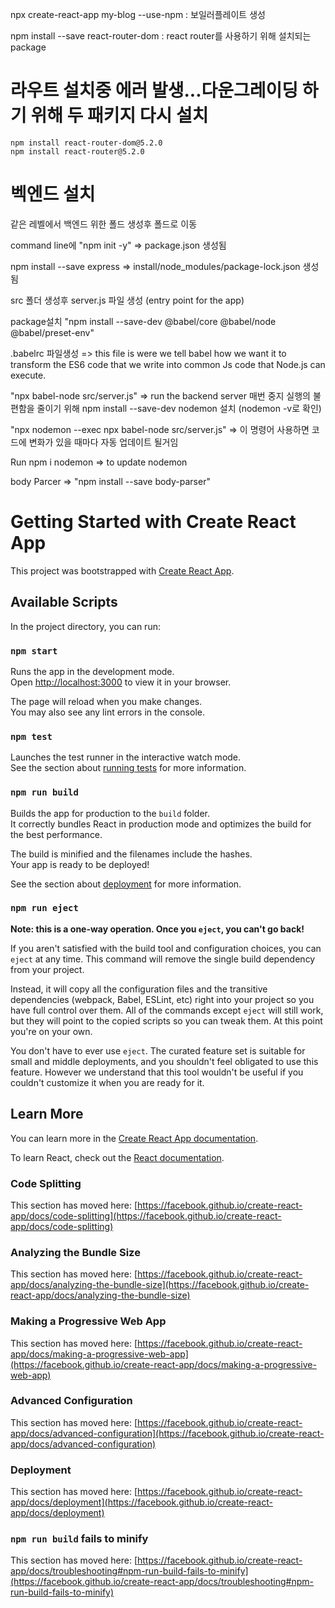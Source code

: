 npx create-react-app my-blog --use-npm : 보일러플레이트 생성

npm install --save react-router-dom : react router를 사용하기 위해 설치되는 package

# 라우트 설치중 에러 발생...다운그레이딩 하기 위해 두 패키지 다시 설치
    npm install react-router-dom@5.2.0
    npm install react-router@5.2.0

# 벡엔드 설치
같은 레벨에서 백엔드 위한 폴드 생성후 폴드로 이동

command line에 "npm init -y" => package.json 생성됨

npm install --save express => install/node_modules/package-lock.json 생성됨

src 폴더 생성후 server.js 파일 생성 (entry point for the app)

package설치 "npm install --save-dev @babel/core @babel/node @babel/preset-env"

.babelrc 파일생성 => this file is were we tell babel how we want it to transform the ES6 code that we write into common Js code that Node.js can execute.

"npx babel-node src/server.js" => run the backend server 매번 중지 실행의 불편함을 줄이기 위해 npm install --save-dev nodemon 설치 (nodemon -v로 확인)

"npx nodemon --exec npx babel-node src/server.js" => 이 명령어 사용하면 코드에 변화가 있을 때마다 자동 업데이트 될거임

Run npm i nodemon => to update nodemon

body Parcer => "npm install --save body-parser"











# Getting Started with Create React App

This project was bootstrapped with [Create React App](https://github.com/facebook/create-react-app).

## Available Scripts

In the project directory, you can run:

### `npm start`

Runs the app in the development mode.\
Open [http://localhost:3000](http://localhost:3000) to view it in your browser.

The page will reload when you make changes.\
You may also see any lint errors in the console.

### `npm test`

Launches the test runner in the interactive watch mode.\
See the section about [running tests](https://facebook.github.io/create-react-app/docs/running-tests) for more information.

### `npm run build`

Builds the app for production to the `build` folder.\
It correctly bundles React in production mode and optimizes the build for the best performance.

The build is minified and the filenames include the hashes.\
Your app is ready to be deployed!

See the section about [deployment](https://facebook.github.io/create-react-app/docs/deployment) for more information.

### `npm run eject`

**Note: this is a one-way operation. Once you `eject`, you can't go back!**

If you aren't satisfied with the build tool and configuration choices, you can `eject` at any time. This command will remove the single build dependency from your project.

Instead, it will copy all the configuration files and the transitive dependencies (webpack, Babel, ESLint, etc) right into your project so you have full control over them. All of the commands except `eject` will still work, but they will point to the copied scripts so you can tweak them. At this point you're on your own.

You don't have to ever use `eject`. The curated feature set is suitable for small and middle deployments, and you shouldn't feel obligated to use this feature. However we understand that this tool wouldn't be useful if you couldn't customize it when you are ready for it.

## Learn More

You can learn more in the [Create React App documentation](https://facebook.github.io/create-react-app/docs/getting-started).

To learn React, check out the [React documentation](https://reactjs.org/).

### Code Splitting

This section has moved here: [https://facebook.github.io/create-react-app/docs/code-splitting](https://facebook.github.io/create-react-app/docs/code-splitting)

### Analyzing the Bundle Size

This section has moved here: [https://facebook.github.io/create-react-app/docs/analyzing-the-bundle-size](https://facebook.github.io/create-react-app/docs/analyzing-the-bundle-size)

### Making a Progressive Web App

This section has moved here: [https://facebook.github.io/create-react-app/docs/making-a-progressive-web-app](https://facebook.github.io/create-react-app/docs/making-a-progressive-web-app)

### Advanced Configuration

This section has moved here: [https://facebook.github.io/create-react-app/docs/advanced-configuration](https://facebook.github.io/create-react-app/docs/advanced-configuration)

### Deployment

This section has moved here: [https://facebook.github.io/create-react-app/docs/deployment](https://facebook.github.io/create-react-app/docs/deployment)

### `npm run build` fails to minify

This section has moved here: [https://facebook.github.io/create-react-app/docs/troubleshooting#npm-run-build-fails-to-minify](https://facebook.github.io/create-react-app/docs/troubleshooting#npm-run-build-fails-to-minify)
